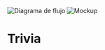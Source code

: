 ![Diagrama de flujo](https://github.com/Laueng/Trivia/assets/113802190/45332e6d-ad31-4474-8f2e-4448b9477764)
![Mockup](https://github.com/Laueng/Trivia/assets/113802190/96845859-091b-41ab-b5fe-3be3b228eb46)
# Trivia
